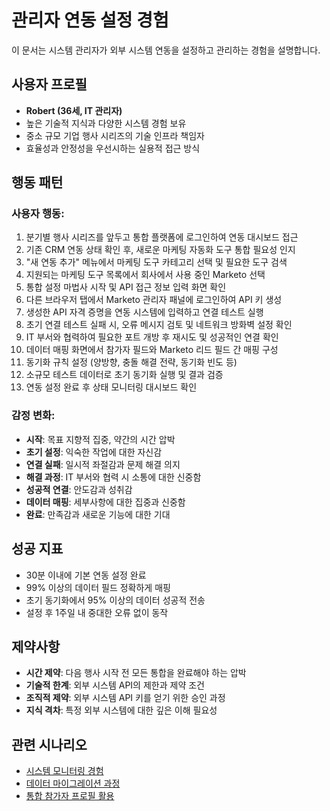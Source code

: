 # 관리자 연동 설정 경험

이 문서는 시스템 관리자가 외부 시스템 연동을 설정하고 관리하는 경험을 설명합니다.

## 사용자 프로필

- **Robert (36세, IT 관리자)**
- 높은 기술적 지식과 다양한 시스템 경험 보유
- 중소 규모 기업 행사 시리즈의 기술 인프라 책임자
- 효율성과 안정성을 우선시하는 실용적 접근 방식

## 행동 패턴

### 사용자 행동:

1. 분기별 행사 시리즈를 앞두고 통합 플랫폼에 로그인하여 연동 대시보드 접근
2. 기존 CRM 연동 상태 확인 후, 새로운 마케팅 자동화 도구 통합 필요성 인지
3. "새 연동 추가" 메뉴에서 마케팅 도구 카테고리 선택 및 필요한 도구 검색
4. 지원되는 마케팅 도구 목록에서 회사에서 사용 중인 Marketo 선택
5. 통합 설정 마법사 시작 및 API 접근 정보 입력 화면 확인
6. 다른 브라우저 탭에서 Marketo 관리자 패널에 로그인하여 API 키 생성
7. 생성한 API 자격 증명을 연동 시스템에 입력하고 연결 테스트 실행
8. 초기 연결 테스트 실패 시, 오류 메시지 검토 및 네트워크 방화벽 설정 확인
9. IT 부서와 협력하여 필요한 포트 개방 후 재시도 및 성공적인 연결 확인
10. 데이터 매핑 화면에서 참가자 필드와 Marketo 리드 필드 간 매핑 구성
11. 동기화 규칙 설정 (양방향, 충돌 해결 전략, 동기화 빈도 등)
12. 소규모 테스트 데이터로 초기 동기화 실행 및 결과 검증
13. 연동 설정 완료 후 상태 모니터링 대시보드 확인

### 감정 변화:

- **시작**: 목표 지향적 집중, 약간의 시간 압박
- **초기 설정**: 익숙한 작업에 대한 자신감
- **연결 실패**: 일시적 좌절감과 문제 해결 의지
- **해결 과정**: IT 부서와 협력 시 소통에 대한 신중함
- **성공적 연결**: 안도감과 성취감
- **데이터 매핑**: 세부사항에 대한 집중과 신중함
- **완료**: 만족감과 새로운 기능에 대한 기대

## 성공 지표

- 30분 이내에 기본 연동 설정 완료
- 99% 이상의 데이터 필드 정확하게 매핑
- 초기 동기화에서 95% 이상의 데이터 성공적 전송
- 설정 후 1주일 내 중대한 오류 없이 동작

## 제약사항

- **시간 제약**: 다음 행사 시작 전 모든 통합을 완료해야 하는 압박
- **기술적 한계**: 외부 시스템 API의 제한과 제약 조건
- **조직적 제약**: 외부 시스템 API 키를 얻기 위한 승인 과정
- **지식 격차**: 특정 외부 시스템에 대한 깊은 이해 필요성

## 관련 시나리오

- [시스템 모니터링 경험](./system-monitoring.md)
- [데이터 마이그레이션 과정](./migration-experience.md)
- [통합 참가자 프로필 활용](./unified-participant-view.md)

